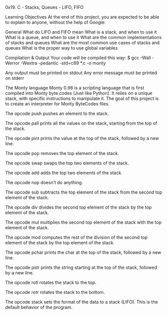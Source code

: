 0x19. C - Stacks, Queues - LIFO, FIFO

Learning Objectives
At the end of this project, you are expected to be able to explain to anyone, without the help of Google:

General
What do LIFO and FIFO mean
What is a stack, and when to use it
What is a queue, and when to use it
What are the common implementations of stacks and queues
What are the most common use cases of stacks and queues
What is the proper way to use global variables

Compilation & Output
Your code will be compiled this way:
$ gcc -Wall -Werror -Wextra -pedantic -std=c89 *.c -o monty

Any output must be printed on stdout
Any error message must be printed on stderr

The Monty language
Monty 0.98 is a scripting language that is first compiled into Monty byte codes (Just like Python). It relies on a unique stack, with specific instructions to manipulate it. The goal of this project is to create an interpreter for Monty ByteCodes files.

The opcode push pushes an element to the stack.

The opcode pall prints all the values on the stack, starting from the top of the stack.

The opcode pint prints the value at the top of the stack, followed by a new line.

The opcode pop removes the top element of the stack.

The opcode swap swaps the top two elements of the stack.

The opcode add adds the top two elements of the stack.

The opcode nop doesn’t do anything.

The opcode sub subtracts the top element of the stack from the second top element of the stack.

The opcode div divides the second top element of the stack by the top element of the stack.

The opcode mul multiplies the second top element of the stack with the top element of the stack.

The opcode mod computes the rest of the division of the second top element of the stack by the top element of the stack.

The opcode pchar prints the char at the top of the stack, followed by a new line.

The opcode pstr prints the string starting at the top of the stack, followed by a new line.

The opcode rotl rotates the stack to the top.

The opcode rotr rotates the stack to the bottom.

The opcode stack sets the format of the data to a stack (LIFO). This is the default behavior of the program.


